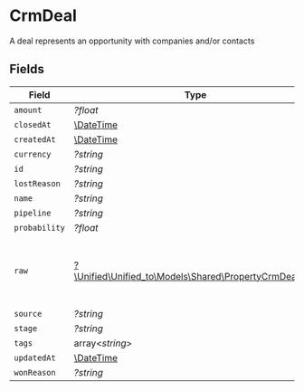# CrmDeal

A deal represents an opportunity with companies and/or contacts


## Fields

| Field                                                                                              | Type                                                                                               | Required                                                                                           | Description                                                                                        |
| -------------------------------------------------------------------------------------------------- | -------------------------------------------------------------------------------------------------- | -------------------------------------------------------------------------------------------------- | -------------------------------------------------------------------------------------------------- |
| `amount`                                                                                           | *?float*                                                                                           | :heavy_minus_sign:                                                                                 | N/A                                                                                                |
| `closedAt`                                                                                         | [\DateTime](https://www.php.net/manual/en/class.datetime.php)                                      | :heavy_minus_sign:                                                                                 | N/A                                                                                                |
| `createdAt`                                                                                        | [\DateTime](https://www.php.net/manual/en/class.datetime.php)                                      | :heavy_minus_sign:                                                                                 | N/A                                                                                                |
| `currency`                                                                                         | *?string*                                                                                          | :heavy_minus_sign:                                                                                 | N/A                                                                                                |
| `id`                                                                                               | *?string*                                                                                          | :heavy_minus_sign:                                                                                 | N/A                                                                                                |
| `lostReason`                                                                                       | *?string*                                                                                          | :heavy_minus_sign:                                                                                 | N/A                                                                                                |
| `name`                                                                                             | *?string*                                                                                          | :heavy_minus_sign:                                                                                 | N/A                                                                                                |
| `pipeline`                                                                                         | *?string*                                                                                          | :heavy_minus_sign:                                                                                 | N/A                                                                                                |
| `probability`                                                                                      | *?float*                                                                                           | :heavy_minus_sign:                                                                                 | N/A                                                                                                |
| `raw`                                                                                              | [?\Unified\Unified_to\Models\Shared\PropertyCrmDealRaw](../../models/shared/PropertyCrmDealRaw.md) | :heavy_minus_sign:                                                                                 | The raw data returned by the integration for this deal                                             |
| `source`                                                                                           | *?string*                                                                                          | :heavy_minus_sign:                                                                                 | N/A                                                                                                |
| `stage`                                                                                            | *?string*                                                                                          | :heavy_minus_sign:                                                                                 | N/A                                                                                                |
| `tags`                                                                                             | array<*string*>                                                                                    | :heavy_minus_sign:                                                                                 | N/A                                                                                                |
| `updatedAt`                                                                                        | [\DateTime](https://www.php.net/manual/en/class.datetime.php)                                      | :heavy_minus_sign:                                                                                 | N/A                                                                                                |
| `wonReason`                                                                                        | *?string*                                                                                          | :heavy_minus_sign:                                                                                 | N/A                                                                                                |